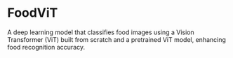 # FoodViT
A deep learning model that classifies food images using a Vision Transformer (ViT) built from scratch and a pretrained ViT model, enhancing food recognition accuracy.

